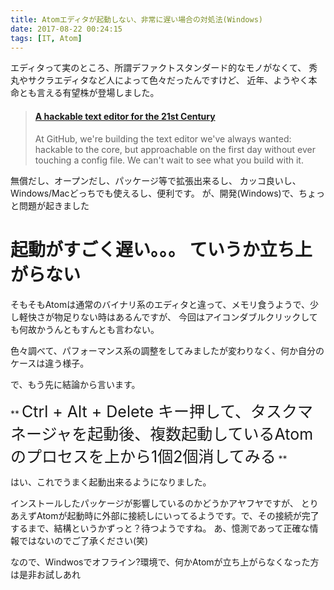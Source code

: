 ```yaml
---
title: Atomエディタが起動しない、非常に遅い場合の対処法(Windows)
date: 2017-08-22 00:24:15
tags: [IT, Atom]
---
```


エディタって実のところ、所謂デファクトスタンダード的なモノがなくて、
秀丸やサクラエディタなど人によって色々だったんですけど、
近年、ようやく本命とも言える有望株が登場しました。

<blockquote class="embedly-card"><h4><a href="https://atom.io/">A hackable text editor for the 21st Century</a></h4><p>At GitHub, we're building the text editor we've always wanted: hackable to the core, but approachable on the first day without ever touching a config file. We can't wait to see what you build with it.</p></blockquote>
<script async src="//cdn.embedly.com/widgets/platform.js" charset="UTF-8"></script>

無償だし、オープンだし、パッケージ等で拡張出来るし、
カッコ良いし、Windows/Macどっちでも使えるし、便利です。
が、開発(Windows)で、ちょっと問題が起きました

<!-- more -->


# 起動がすごく遅い。。。 ていうか立ち上がらない

そもそもAtomは通常のバイナリ系のエディタと違って、メモリ食うようで、少し軽快さが物足りない時はあるんですが、
今回はアイコンダブルクリックしても何故かうんともすんとも言わない。

色々調べて、パフォーマンス系の調整をしてみましたが変わりなく、何か自分のケースは違う様子。

で、もう先に結論から言います。

** <span style="font-size: 25px"> Ctrl + Alt + Delete キー押して、タスクマネージャを起動後、複数起動しているAtom のプロセスを上から1個2個消してみる</span> **

はい、これでうまく起動出来るようになりました。

インストールしたパッケージが影響しているのかどうかアヤフヤですが、
とりあえずAtomが起動時に外部に接続しにいってるようです。で、その接続が完了するまで、結構というかずっと？待つようですね。
あ、憶測であって正確な情報ではないのでご了承ください(笑)

なので、Windwosでオフライン?環境で、何かAtomが立ち上がらなくなった方は是非お試しあれ
